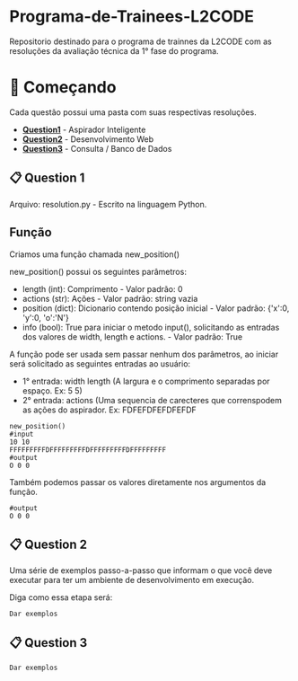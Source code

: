 # Programa-de-Trainees-L2CODE

Repositorio destinado para o programa de trainnes da L2CODE com as resoluções da avaliação técnica da 1° fase do programa.


# 🚀 Começando

Cada questão possui uma pasta com suas respectivas resoluções.

- **[Question1](#-question-1)** - Aspirador Inteligente
- **[Question2](#-question-2)** - Desenvolvimento Web
- **[Question3](#-question-3)** - Consulta / Banco de Dados


📋 Question 1
------------

Arquivo: resolution.py - Escrito na linguagem Python.

Função
------------
Criamos uma função chamada new_position()

new_position() possui os seguintes parâmetros:
<!-- - width (int): Largura - default 0 -->
- length (int): Comprimento - Valor padrão: 0
- actions (str): Ações - Valor padrão: string vazia
- position (dict): Dicionario contendo posição inicial - Valor padrão: {'x':0, 'y':0, 'o':'N'}
- info (bool): True para iniciar o metodo input(), solicitando as entradas dos valores de width, length e actions. - Valor padrão: True

A função pode ser usada sem passar nenhum dos parâmetros, ao iniciar será solicitado as seguintes entradas ao usuário:
- 1° entrada: width length (A largura e o comprimento separadas por espaço. Ex: 5 5)
- 2° entrada: actions (Uma sequencia de carecteres que correnspodem as ações do aspirador. Ex: FDFEFDFEFDFEFDF
```
new_position()
#input
10 10
FFFFFFFFFDFFFFFFFFFDFFFFFFFFFDFFFFFFFFF
#output
O 0 0 
```
Também podemos passar os valores diretamente nos argumentos da função.
```new_position(width=5, length=5, actions="FDFEFDFEFDFEFDF", position={'x':0, 'y':0, 'o':'N'}, info=False
#output
O 0 0
```
📋 Question 2
------------

Uma série de exemplos passo-a-passo que informam o que você deve executar para ter um ambiente de desenvolvimento em execução.

Diga como essa etapa será:

```
Dar exemplos
```
📋 Question 3
------------

```
Dar exemplos
```
